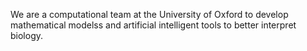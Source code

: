 We are a computational team at the University of Oxford to develop mathematical modelss and artificial intelligent tools to better interpret biology.


